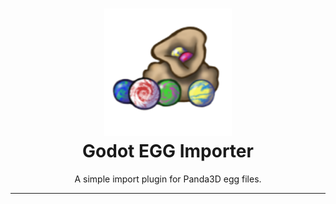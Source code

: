 <center>
<h1><img src="./assets/marbles.png"/><br/>
Godot EGG Importer</h1>
<p>A simple import plugin for Panda3D egg files.</p>
</center>

---
